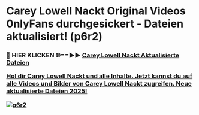 # Carey Lowell Nackt Original Videos 0nlyFans durchgesickert - Dateien aktualisiert! (p6r2)

<h3>🔴 HIER KLICKEN 🌐==►► <a href="https://tinyurl.com/h6vf6nb8" rel="nofollow">Carey Lowell Nackt Aktualisierte Dateien

Hol dir Carey Lowell Nackt und alle Inhalte. Jetzt kannst du auf alle Videos und Bilder von Carey Lowell Nackt zugreifen. Neue aktualisierte Dateien 2025!

[![p6r2](https://i.imgur.com/sD4kR3V.gif)](https://tinyurl.com/h6vf6nb8)
